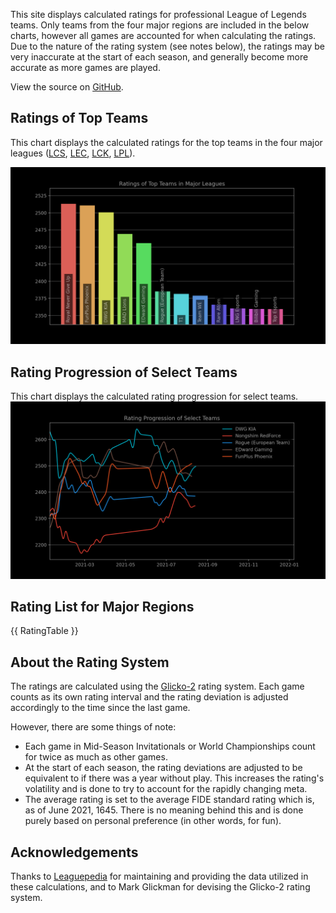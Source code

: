 This site displays calculated ratings for professional League of Legends teams.
Only teams from the four major regions are included in the below charts, however
all games are accounted for when calculating the ratings. Due to the nature of
the rating system (see notes below), the ratings may be very inaccurate at the
start of each season, and generally become more accurate as more games are
played.

View the source on [GitHub][2].

[comment]: <> (Ratings of Teams at MSI 2021)
[comment]: <> (----------------------------)
[comment]: <> (This chart displays the ratings of teams at the Mid-Season Invitational of 2021.)
[comment]: <> (Since MSI is the first international competition of the season, ratings at the)
[comment]: <> (start of the tournament will be based heavily on a team's dominance within their)
[comment]: <> (region, so teams from minor regions may have their ratings inflated.)

Ratings of Top Teams
--------------------

This chart displays the calculated ratings for the top teams in the four major
leagues ([LCS][3], [LEC][4], [LCK][5], [LPL][6]).

[comment]: <> (Note: the top teams from minor leagues may have their ratings inflated if they )
[comment]: <> (dominated their league. This is because if there are no inter-region games, )
[comment]: <> (one's rating is solely based on their performance within their region.)

![image missing](https://raw.githubusercontent.com/xtevenx/ProRankings/master/data/output_bar.png "Ratings of Top Teams")

Rating Progression of Select Teams
----------------------------------

This chart displays the calculated rating progression for select teams.
![image missing](https://raw.githubusercontent.com/xtevenx/ProRankings/master/data/output_line.png "Rating Progression of Select Teams")

Rating List for Major Regions
-----------------------------

{{ RatingTable }}

About the Rating System
-----------------------

The ratings are calculated using the [Glicko-2][1] rating system. Each game
counts as its own rating interval and the rating deviation is adjusted
accordingly to the time since the last game.

However, there are some things of note:

*   Each game in Mid-Season Invitationals or World Championships count for
    twice as much as other games.
*   At the start of each season, the rating deviations are adjusted to be
    equivalent to if there was a year without play. This increases the rating's
    volatility and is done to try to account for the rapidly changing meta.
*   The average rating is set to the average FIDE standard rating which is, as
    of June 2021, 1645. There is no meaning behind this and is done purely based
    on personal preference (in other words, for fun).

Acknowledgements
----------------

Thanks to [Leaguepedia][7] for maintaining and providing the data utilized in
these calculations, and to Mark Glickman for devising the Glicko-2 rating
system.

[1]: http://www.glicko.net/glicko/glicko2.pdf
[2]: https://github.com/xtevenx/ProRankings
[3]: https://lol.fandom.com/wiki/LCS/2021_Season
[4]: https://lol.fandom.com/wiki/LEC/2021_Season
[5]: https://lol.fandom.com/wiki/LCK/2021_Season
[6]: https://lol.fandom.com/wiki/LPL/2021_Season
[7]: https://lol.fandom.com/Help:API_Documentation
